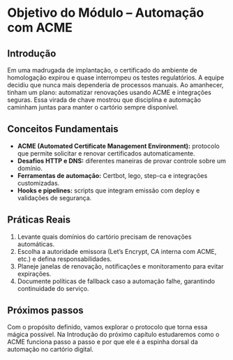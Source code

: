 # Objetivo do Módulo – Automação com ACME

## Introdução

Em uma madrugada de implantação, o certificado do ambiente de homologação expirou e quase interrompeu os testes regulatórios. A equipe decidiu que nunca mais dependeria de processos manuais. Ao amanhecer, tinham um plano: automatizar renovações usando ACME e integrações seguras. Essa virada de chave mostrou que disciplina e automação caminham juntas para manter o cartório sempre disponível.

## Conceitos Fundamentais

- **ACME (Automated Certificate Management Environment):** protocolo que permite solicitar e renovar certificados automaticamente.
- **Desafios HTTP e DNS:** diferentes maneiras de provar controle sobre um domínio.
- **Ferramentas de automação:** Certbot, lego, step-ca e integrações customizadas.
- **Hooks e pipelines:** scripts que integram emissão com deploy e validações de segurança.

## Práticas Reais

1. Levante quais domínios do cartório precisam de renovações automáticas.
2. Escolha a autoridade emissora (Let’s Encrypt, CA interna com ACME, etc.) e defina responsabilidades.
3. Planeje janelas de renovação, notificações e monitoramento para evitar expirações.
4. Documente políticas de fallback caso a automação falhe, garantindo continuidade do serviço.

## Próximos passos

Com o propósito definido, vamos explorar o protocolo que torna essa mágica possível. Na Introdução do próximo capítulo estudaremos como o ACME funciona passo a passo e por que ele é a espinha dorsal da automação no cartório digital.
